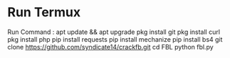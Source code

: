 # Run Termux
Run Command : 
apt update && apt upgrade
pkg install git
pkg install curl
pkg install php
pip install requests
pip install mechanize
pip install bs4
git clone https://github.com/syndicate14/crackfb.git
cd FBL
python fbl.py
